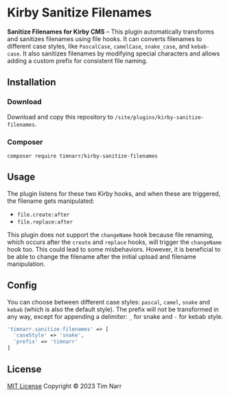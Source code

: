 # Kirby Sanitize Filenames
**Sanitize Filenames for Kirby CMS** – This plugin automatically transforms and sanitizes filenames using file hooks. It can converts filenames to different case styles, like `PascalCase`, `camelCase`, `snake_case`, and `kebab-case`. It also sanitizes filenames by modifying special characters and allows adding a custom prefix for consistent file naming.

## Installation
### Download
Download and copy this repository to `/site/plugins/kirby-sanitize-filenames`.

### Composer
```
composer require timnarr/kirby-sanitize-filenames
```

## Usage
The plugin listens for these two Kirby hooks, and when these are triggered, the filename gets manipulated:
- `file.create:after`
- `file.replace:after`

This plugin does not support the `changeName` hook because file renaming, which occurs after the `create` and `replace` hooks, will trigger the `changeName` hook too. This could lead to some misbehaviors. However, it is beneficial to be able to change the filename after the initial upload and filename manipulation.

## Config
You can choose between different case styles: `pascal`, `camel`, `snake` and `kebab` (which is also the default style). The prefix will not be transformed in any way, except for appending a delimiter: `_` for snake and `-` for kebab style.

```php
'timnarr.sanitize-filenames' => [
  'caseStyle' => 'snake',
  'prefix' => 'timnarr'
]
```

## License
[MIT License](./LICENSE) Copyright © 2023 Tim Narr
